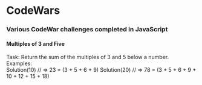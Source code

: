 # CodeWars

### Various CodeWar challenges completed in JavaScript

#### Multiples of 3 and Five 

Task: Return the sum of the multiples of 3 and 5 below a number.    
Examples:   
Solution(10) // => 23 = (3 + 5 + 6 + 9) 
Solution(20) // => 78 = (3 + 5 + 6 + 9 + 10 + 12 + 15 + 18)
